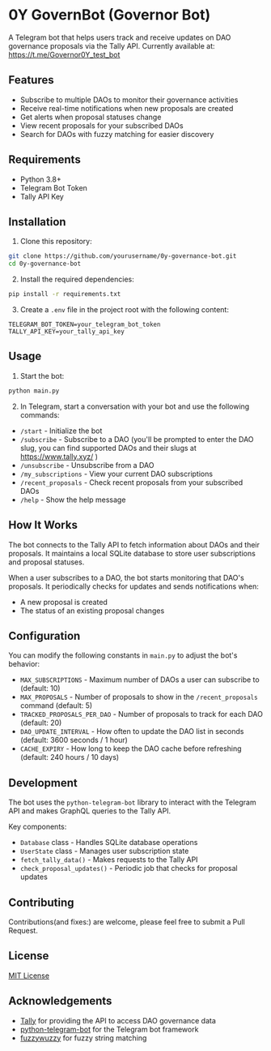 # 0Y GovernBot (Governor Bot)

A Telegram bot that helps users track and receive updates on DAO governance proposals via the Tally API. Currently available at: https://t.me/Governor0Y_test_bot

## Features

- Subscribe to multiple DAOs to monitor their governance activities
- Receive real-time notifications when new proposals are created
- Get alerts when proposal statuses change
- View recent proposals for your subscribed DAOs
- Search for DAOs with fuzzy matching for easier discovery

## Requirements

- Python 3.8+
- Telegram Bot Token
- Tally API Key

## Installation

1. Clone this repository:
```bash
git clone https://github.com/yourusername/0y-governance-bot.git
cd 0y-governance-bot
```

2. Install the required dependencies:
```bash
pip install -r requirements.txt
```

3. Create a `.env` file in the project root with the following content:
```
TELEGRAM_BOT_TOKEN=your_telegram_bot_token
TALLY_API_KEY=your_tally_api_key
```

## Usage

1. Start the bot:
```bash
python main.py
```

2. In Telegram, start a conversation with your bot and use the following commands:

- `/start` - Initialize the bot
- `/subscribe` - Subscribe to a DAO (you'll be prompted to enter the DAO slug, you can find supported DAOs and their slugs at https://www.tally.xyz/ )
- `/unsubscribe` - Unsubscribe from a DAO
- `/my_subscriptions` - View your current DAO subscriptions
- `/recent_proposals` - Check recent proposals from your subscribed DAOs
- `/help` - Show the help message

## How It Works

The bot connects to the Tally API to fetch information about DAOs and their proposals. It maintains a local SQLite database to store user subscriptions and proposal statuses.

When a user subscribes to a DAO, the bot starts monitoring that DAO's proposals. It periodically checks for updates and sends notifications when:
- A new proposal is created
- The status of an existing proposal changes

## Configuration

You can modify the following constants in `main.py` to adjust the bot's behavior:

- `MAX_SUBSCRIPTIONS` - Maximum number of DAOs a user can subscribe to (default: 10)
- `MAX_PROPOSALS` - Number of proposals to show in the `/recent_proposals` command (default: 5)
- `TRACKED_PROPOSALS_PER_DAO` - Number of proposals to track for each DAO (default: 20)
- `DAO_UPDATE_INTERVAL` - How often to update the DAO list in seconds (default: 3600 seconds / 1 hour)
- `CACHE_EXPIRY` - How long to keep the DAO cache before refreshing (default: 240 hours / 10 days)

## Development

The bot uses the `python-telegram-bot` library to interact with the Telegram API and makes GraphQL queries to the Tally API.

Key components:
- `Database` class - Handles SQLite database operations
- `UserState` class - Manages user subscription state
- `fetch_tally_data()` - Makes requests to the Tally API
- `check_proposal_updates()` - Periodic job that checks for proposal updates

## Contributing

Contributions(and fixes:) are welcome, please feel free to submit a Pull Request.

## License

[MIT License](LICENSE)

## Acknowledgements

- [Tally](https://www.tally.xyz/) for providing the API to access DAO governance data
- [python-telegram-bot](https://github.com/python-telegram-bot/python-telegram-bot) for the Telegram bot framework
- [fuzzywuzzy](https://github.com/seatgeek/fuzzywuzzy) for fuzzy string matching
